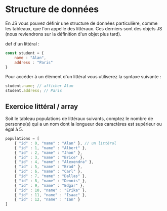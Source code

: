 # Structure de données

En JS vous pouvez définir une structure de données particulière, comme les tableaux, que l'on appelle des littéraux. Ces derniers sont des objets JS (nous reviendrons sur la définition d'un objet plus tard).

def d'un littéral :

```js
const student = {
    name : "Alan",
    address : "Paris"
}
```

Pour accéder à un élément d'un littéral vous utiliserez la syntaxe suivante :

```js
student.name; // afficher Alan
student.address; // Paris
```

## Exercice littéral / array

Soit le tableau populations de littéraux suivants, comptez le nombre de personne(s) qui a un nom dont la longueur des caractères est supérieur ou égal à 5.

```js
populations = [
    { "id" : 0, "name" : "Alan" }, // un littéral
    { "id" : 1, "name" : "Albert" },
    { "id" : 2, "name" : "Jhon" },
    { "id" : 3, "name" : "Brice" },
    { "id" : 4, "name" : "Alexendra" },
    { "id" : 5, "name" : "Brad" },
    { "id" : 6, "name" : "Carl" },
    { "id" : 7, "name" : "Dallas" },
    { "id" : 8, "name" : "Dennis" },
    { "id" : 9, "name" : "Edgar" },
    { "id" : 10, "name" : "Erika" },
    { "id" : 11, "name" : "Isaac" },
    { "id" : 12, "name" : "Ian" }
]

```